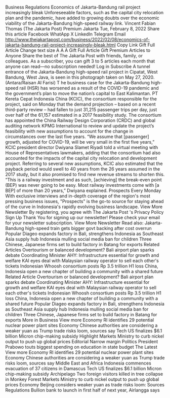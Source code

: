 # 

Business
Regulations
Economics of Jakarta-Bandung rail project increasingly bleak
Unforeseeable factors, such as the capital city relocation plan and the pandemic, have added to growing doubts over the economic viability of the Jakarta-Bandung high-speed railway link.
Vincent Fabian Thomas
(The Jakarta Post)
Premium
Jakarta
Tue, February 8, 2022
Share this article
Facebook
WhatApp
X
LinkedIn
Telegram
Email
http://www.thejakartapost.com/business/2022/02/08/economics-of-jakarta-bandung-rail-project-increasingly-bleak.html
Copy Link
Gift Full Article
Change text size
A
A
A
Gift Full Article
Gift Premium Articles
to Anyone
Share the best of The Jakarta Post with friends, family, or colleagues. As a subscriber, you can gift 3 to 5 articles each month that anyone can read—no subscription needed!
Log in
Subscribe
A tunnel entrance of the Jakarta-Bandung high-speed rail project in Cipatat, West Bandung, West Java, is seen in this photograph taken on May 27, 2020. (Antara/Raisan Al Farisi)
T
he business case for the Jakarta-Bandung high-speed rail (HSR) has worsened as a result of the COVID-19 pandemic and the government’s plan to move the nation’s capital to East Kalimantan.
PT Kereta Cepat Indonesia China (KCIC), the consortium responsible for the project, said on Monday that the demand projection – based on a recent third-party review – had fallen to just 31,215 passenger trips per day, just over half of the 61,157 estimated in a 2017 feasibility study.
The consortium has appointed the China Railway Design Corporation (CRDC) and global auditing network KPMG International to review and update the project’s feasibility with new assumptions to account for the change in circumstances over the last five years.
“We assume that [passenger] growth, adjusted for COVID-19, will be very small in the first five years,” KCIC president director Dwiyana Slamet Riyadi told a virtual meeting with House of Representatives lawmakers, adding that the consortium had also accounted for the impacts of the capital city relocation and development project.
Referring to several new assumptions, KCIC also estimated that the payback period would swell to 40 years from the 26 years assumed in the 2017 study, but it also promised to find new revenue streams to shorten this.
“This is a railway investment and as such, [achieving] the break-even point (BEP) was never going to be easy. Most railway investments come with [a BEP] of more than 20 years,” Dwiyana explained.
Prospects
Every Monday
With exclusive interviews and in-depth coverage of the region's most pressing business issues, "Prospects" is the go-to source for staying ahead of the curve in Indonesia's rapidly evolving business landscape.
View More Newsletter
By registering, you agree with
The Jakarta Post
's
Privacy Policy
Sign Up
Thank You
for signing up our newsletter!
Please check your email for your newsletter subscription.
View More Newsletter
Read also:
Jakarta-Bandung high-speed train gets bigger govt backing after cost overrun
Popular
Diageo expands factory in Bali, strengthens Indonesia as Southeast Asia supply hub
Indonesia mulling social media ban for children
Three Chinese, Japanese firms set to build factory in Batang for exports
Related Articles
Overtourism or balanced development? Bali airport plan sparks debate
Coordinating Minister AHY: Infrastructure essential for growth and welfare
KAI eyes deal with Malaysian railway operator to sell each other's tickets
Indonesian Whoosh consortium posts Rp 3.5 trillion H1 loss
China, Indonesia open a new chapter of building a community with a shared future
Related Article
Overtourism or balanced development? Bali airport plan sparks debate
Coordinating Minister AHY: Infrastructure essential for growth and welfare
KAI eyes deal with Malaysian railway operator to sell each other's tickets
Indonesian Whoosh consortium posts Rp 3.5 trillion H1 loss
China, Indonesia open a new chapter of building a community with a shared future
Popular
Diageo expands factory in Bali, strengthens Indonesia as Southeast Asia supply hub
Indonesia mulling social media ban for children
Three Chinese, Japanese firms set to build factory in Batang for exports
More in Business
View more
Economy
RI identifies 29 potential nuclear power plant sites
Economy
Chinese authorities are considering a weaker yuan as Trump trade risks loom, sources say
Tech
US finalizes $6.1 billion Micron chip-making subsidy
Highlight
Markets
Ministry to curb nickel output to push up global prices
Editorial
Narrow margin
Politics
President Prabowo touts biggest spending on education in state budget
The Latest
View more
Economy
RI identifies 29 potential nuclear power plant sites
Economy
Chinese authorities are considering a weaker yuan as Trump trade risks loom, sources say
Middle East and Africa
Indonesia commences evacuation of 37 citizens in Damascus
Tech
US finalizes $6.1 billion Micron chip-making subsidy
Archipelago
Two foreign visitors killed in tree collapse in Monkey Forest
Markets
Ministry to curb nickel output to push up global prices
Economy
Beijing considers weaker yuan as trade risks loom: Sources
Regulations
Bullion bank to launch in first half of next year, Airlangga says